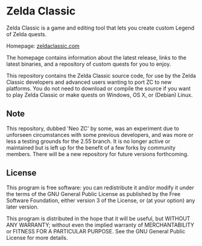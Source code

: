 # Zelda Classic
Zelda Classic is a game and editing tool that lets you create custom Legend of Zelda quests.

Homepage:
[zeldaclassic.com](https://zeldaclassic.com)

The homepage contains information about the latest release, links to the latest binaries, and a repository of custom quests for you to enjoy. 

This repository contains the Zelda Classic source code, for use by the Zelda Classic developers and advanced users wanting to port ZC to new platforms. You do not need to download or compile the source if you want to play Zelda Classic or make quests on Windows, OS X, or (Debian) Linux.

## Note

This repository, dubbed 'Neo ZC' by some, was an experiment due to unforseen circumstances with some previous developers, and was more or less a testing grounds for the 2.55 branch. It is no longer active or maintained but is left up for the benefit of a few forks by community members. There will be a new repository for future versions forthcoming. 

## License

This program is free software: you can redistribute it and/or modify
it under the terms of the GNU General Public License as published by
the Free Software Foundation, either version 3 of the License, or
(at your option) any later version.

This program is distributed in the hope that it will be useful,
but WITHOUT ANY WARRANTY; without even the implied warranty of
MERCHANTABILITY or FITNESS FOR A PARTICULAR PURPOSE.  See the
GNU General Public License for more details.


